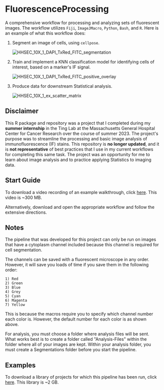 # FluorescenceProcessing
A comprehensive workflow for processing and analyzing sets of fluorescent images. The workflow utilizes `Fiji`, `ImageJMacro`, `Python`, `Bash`, and `R`. Here is an example of what this workflow does: 
1. Segment an image of cells, using `cellpose`.
   
   ![HHSEC_10X_1_DAPI_TxRed_FITC_segmentation](https://github.com/user-attachments/assets/7aaadb59-f872-4fd1-b57f-7905b3344c4f)
   
2. Train and implement a KNN classification model for identifying cells of interest, based on a marker's IF signal.
   
   ![HHSEC_10X_1_DAPI_TxRed_FITC_positive_overlay](https://github.com/user-attachments/assets/7820e8df-fd15-4527-8a6f-e4b34de828a5)
   
3. Produce data for downstream Statistical analysis.
   
   ![HHSEC_10X_1_ex_scatter_matrix](https://github.com/user-attachments/assets/7044718b-3de7-4c17-8907-9c20877c48a9)
   

## Disclaimer
This R package and repository was a project that I completed during my __summer internship__ in the Ting Lab at the Massachusetts General Hospital Center for Cancer Research over the course of summer 2023. The project's purpose was to streamline the processing and basic image analysis of immunofluorescence (IF) stains. This repository is __no longer updated__, and it is __not representative__ of best practices that I use in my current workflows for completing this same task. The project was an opportunity for me to learn about image analysis and to practice applying Statistics to imaging data.   

## Start Guide
To download a video recording of an example walkthrough, click [here](https://1drv.ms/v/c/7823acf23d597744/Ecueb8AxUMxDghda2TwYFjIBW71ZFaRayhljsPp7iSCGbQ?e=ZvUKQg).
This video is ~300 MB.

Alternatively, download and open the appropriate workflow and follow the extensive directions.

## Notes
The pipeline that was developed for this project can only be run on images that have a cytoplasm channel included because this channel is required for cell segmentation.

The channels can be saved with a fluorescent microscope in any order. However, it will save you loads of time if you save them in the following order:

	1) Red
	2) Green
	3) Blue
	4) Grey
	5) Cyan
	6) Magenta
	7) Yellow

This is because the macros require you to specify which channel number each color is. However, the default number for each color is as shown above.
	
For analysis, you must choose a folder where analysis files will be sent. What works best is to create a folder called "Analysis-Files" within the folder where all of your images are kept. Within your analysis folder, you must create a Segmentations folder before you start the pipeline.

## Examples
To download a library of projects for which this pipeline has been run, click [here](https://1drv.ms/f/c/7823acf23d597744/EtfQcN3HDZpOkMGS8Kl5fAUBhwFA3bSO_bEQAjTkGG1eug?e=bJwCkE).
This library is ~2 GB.
